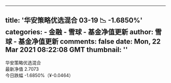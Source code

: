
---
title: '华安策略优选混合 03-19 📉 -1.6850%'
categories: 
    - 金融
    - 雪球 - 基金净值更新
author: 雪球 - 基金净值更新
comments: false
date: Mon, 22 Mar 2021 08:22:08 GMT
thumbnail: ''
---

<div>   
华安策略优选混合 <br> 最新净值 2.7073 <br> 今日跌幅 -1.6850%（¥-0.0464）  
</div>
            